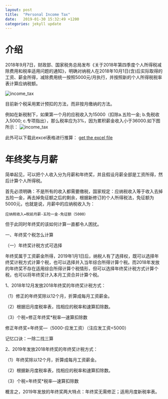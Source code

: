 ```yaml
---
layout: post
title:  "Personal Income Tax"
date:   2019-01-30 15:32:49 +1200
categories: jekyll update
---
```


# 介绍
2018年9月7日，财政部、国家税务总局发布《关于2018年第四季度个人所得税减除费用和税率适用问题的通知》，明确对纳税人在2018年10月1日(含)后实际取得的工资、薪金所得，减除费用统一按照5000元/月执行，并按照新的个人所得税税率表计算应纳税额。

![income_tax](https://eric-mei.github.io/blog/image/income_tax_rate.png)

目前新个税采用累计预扣的方法，而非按月缴纳的方法。

例如在新税制下，如果第一个月的应税收入为15000（扣除a.五险一金; b.免税收入5000; c.专项指出），那么税率应为3%，因为累积薪金收入小于36000.如下图所示：
![income_tax](https://eric-mei.github.io/blog/image/annual.png)

此外可以下载此excel表格进行推算：
[get the excel file](https://eric-mei.github.io/blog/image/income_tax.xlsx)






# 年终奖与月薪

简单起见，可以把个人收入分为月薪和年终奖，并且假设月薪全部是工资所得，然后计算个人所得税。

首先必须明确：不是所有的收入都需要缴税，国家规定：应纳税收入等于收入去掉五险一金，再去掉免征额之后的剩余，根据新修订的个人所得税法，免征额为5000元，也就是说，月薪中的应纳税收入为：

`应纳税收入=税前月薪-五险一金-免征额（5000）`

但于此同时年终奖的该如何计算一直都令人困扰。


一、年终奖个税怎么计算

（一）年终奖计税方式可选择

年终奖属于工资薪金所得，2019年1月1日后，纳税人有了选择权，既可以选择年终奖计税方式计算个税，也可以选择并入当年综合所得计算个税。而2018年发放的年终奖不存在适用综合所得计算个税情形，但可以选择年终奖计税方式计算个税，也可以将年终奖计入本月工资合并计算个税。

1、2018年12月发放2018年终奖的年终奖计税方式：

（1）修正的年终奖除以12个月，折算成每月工资薪金。

（2）根据旧月度税率表，找相应的税率和速算扣除数。

（3）个税=修正年终奖*税率—速算扣除数

 修正年终奖=年终奖—（5000-应发工资）（注应发工资<5000）

 记忆口诀：一除二找三算

2、2019年发放2018年终奖的年终奖计税方式：

（1）年终奖除以12个月，折算成每月工资薪金。

（2）根据新月度税率表，找相应的税率和速算扣除数。

（3）个税=年终奖*税率—速算扣除数

概言之，2019年发放的年终奖两大特点：年终奖无需修正；适用月度新税率表。
